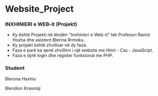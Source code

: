 # Website_Project

### INXHINIERI e WEB-it (Projekt)

- Ky është Projekti në lëndën "Inxhinieri e Web-it" tek Profesori Ramiz Hoxha dhe asistent Blerina Rrmoku.
- Ky projekt është zhvilluar në dy faza.
- Faza e parë ka qenë zhvillimi i një website me Html - Css -  JavaScipt.
- Faza e dytë login dhe register funksional me PHP.



### Student
Blerona Haxhiu

Blendion Krasniqi
